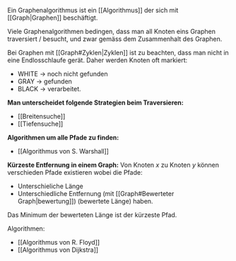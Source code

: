 Ein Graphenalgorithmus ist ein [[Algorithmus]] der sich mit [[Graph|Graphen]] beschäftigt.

Viele Graphenalgorithmen bedingen, dass man all Knoten eins Graphen traversiert / besucht, und zwar gemäss dem Zusammenhalt des Graphen.

Bei Graphen mit [[Graph#Zyklen|Zyklen]] ist zu beachten, dass man nicht in eine Endlosschlaufe gerät. Daher werden Knoten oft markiert:
- WHITE -> noch nicht gefunden
- GRAY -> gefunden
- BLACK -> verarbeitet.

**Man unterscheidet folgende Strategien beim Traversieren:**
- [[Breitensuche]]
- [[Tiefensuche]]

**Algorithmen um alle Pfade zu finden:**
- [[Algorithmus von S. Warshall]]

**Kürzeste Entfernung in einem Graph:**
Von Knoten $x$ zu Knoten $y$ können verschieden Pfade existieren wobei die Pfade:
- Unterschieliche Länge
- Unterschiedliche Entfernung (mit [[Graph#Bewerteter Graph|bewertung]]) (bewertete Länge)
haben.

Das Minimum der bewerteten Länge ist der kürzeste Pfad.

Algorithmen:
- [[Algorithmus von R. Floyd]]
- [[Algorithmus von Dijkstra]]

